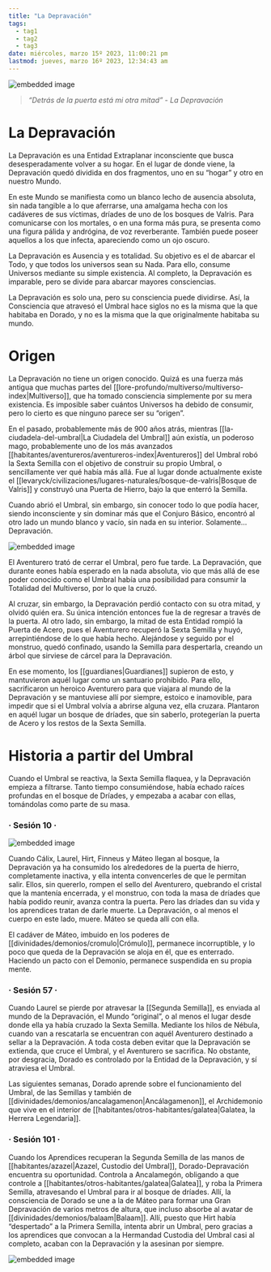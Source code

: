 ```yaml
---
title: "La Depravación"
tags:
  - tag1
  - tag2
  - tag3
date: miércoles, marzo 15º 2023, 11:00:21 pm
lastmod: jueves, marzo 16º 2023, 12:34:43 am
---
```


![embedded image](https://assets.legendkeeper.com/089e2e19-1b34-4a80-9b5c-0e6855672e44.jpg "Attachment")

> _“Detrás de la puerta está mi otra mitad” - La Depravación_

# La Depravación

La Depravación es una Entidad Extraplanar inconsciente que busca desesperadamente volver a su hogar. En el lugar de donde viene, la Depravación quedó dividida en dos fragmentos, uno en su “hogar” y otro en nuestro Mundo.

En este Mundo se manifiesta como un blanco lecho de ausencia absoluta, sin nada tangible a lo que aferrarse, una amalgama hecha con los cadáveres de sus víctimas, dríades de uno de los bosques de Valris. Para comunicarse con los mortales, o en una forma más pura, se presenta como una figura pálida y andrógina, de voz reverberante. También puede poseer aquellos a los que infecta, apareciendo como un ojo oscuro.

La Depravación es Ausencia y es totalidad. Su objetivo es el de abarcar el Todo, y que todos los universos sean su Nada. Para ello, consume Universos mediante su simple existencia. Al completo, la Depravación es imparable, pero se divide para abarcar mayores consciencias.

La Depravación es solo una, pero su consciencia puede dividirse. Así, la Consciencia que atravesó el Umbral hace siglos no es la misma que la que habitaba en Dorado, y no es la misma que la que originalmente habitaba su mundo.

# Origen

La Depravación no tiene un origen conocido. Quizá es una fuerza más antigua que muchas partes del [[lore-profundo/multiverso/multiverso-index|Multiverso]], que ha tomado consciencia simplemente por su mera existencia. Es imposible saber cuántos Universos ha debido de consumir, pero lo cierto es que ninguno parece ser su “origen”.

En el pasado, probablemente más de 900 años atrás, mientras [[la-ciudadela-del-umbral|La Ciudadela del Umbral]] aún existía, un poderoso mago, probablemente uno de los más avanzados [[habitantes/aventureros/aventureros-index|Aventureros]] del Umbral robó la Sexta Semilla con el objetivo de construir su propio Umbral, o sencillamente ver qué había más allá. Fue al lugar donde actualmente existe el [[levaryck/civilizaciones/lugares-naturales/bosque-de-valris|Bosque de Valris]] y construyó una Puerta de Hierro, bajo la que enterró la Semilla.

Cuando abrió el Umbral, sin embargo, sin conocer todo lo que podía hacer, siendo inconsciente y sin dominar más que el Conjuro Básico, encontró al otro lado un mundo blanco y vacío, sin nada en su interior. Solamente… Depravación.

![embedded image](https://assets.legendkeeper.com/3298ba3e-656f-4f4d-b18d-c9ecb4c5890e.png "Attachment")

El Aventurero trató de cerrar el Umbral, pero fue tarde. La Depravación, que durante eones había esperado en la nada absoluta, vio que más allá de ese poder conocido como el Umbral había una posibilidad para consumir la Totalidad del Multiverso, por lo que la cruzó.

Al cruzar, sin embargo, la Depravación perdió contacto con su otra mitad, y olvidó quién era. Su única intención entonces fue la de regresar a través de la puerta. Al otro lado, sin embargo, la mitad de esta Entidad rompió la Puerta de Acero, pues el Aventurero recuperó la Sexta Semilla y huyó, arrepintiéndose de lo que había hecho. Alejándose y seguido por el monstruo, quedó confinado, usando la Semilla para despertarla, creando un árbol que sirviese de cárcel para la Depravación.

En ese momento, los [[guardianes|Guardianes]] supieron de esto, y mantuvieron aquél lugar como un santuario prohibido. Para ello, sacrificaron un heroico Aventurero para que viajara al mundo de la Depravación y se mantuviese allí por siempre, estoico e inamovible, para impedir que si el Umbral volvía a abrirse alguna vez, ella cruzara. Plantaron en aquél lugar un bosque de dríades, que sin saberlo, protegerían la puerta de Acero y los restos de la Sexta Semilla.

# Historia a partir del Umbral

Cuando el Umbral se reactiva, la Sexta Semilla flaquea, y la Depravación empieza a filtrarse. Tanto tiempo consumiéndose, había echado raíces profundas en el bosque de Dríades, y empezaba a acabar con ellas, tomándolas como parte de su masa.

### · Sesión 10 ·

![embedded image](https://assets.legendkeeper.com/d404bc80-03f4-4704-9f88-6bb4a3d66284.jpg "Attachment")

Cuando Cálix, Laurel, Hirt, Finneus y Máteo llegan al bosque, la Depravación ya ha consumido los alrededores de la puerta de hierro, completamente inactiva, y ella intenta convencerles de que le permitan salir. Ellos, sin quererlo, rompen el sello del Aventurero, quebrando el cristal que la mantenía encerrada, y el monstruo, con toda la masa de dríades que había podido reunir, avanza contra la puerta. Pero las dríades dan su vida y los aprendices tratan de darle muerte. La Depravación, o al menos el cuerpo en este lado, muere. Máteo se queda allí con ella.

El cadáver de Máteo, imbuido en los poderes de [[divinidades/demonios/cromulo|Crómulo]], permanece incorruptible, y lo poco que queda de la Depravación se aloja en él, que es enterrado. Haciendo un pacto con el Demonio, permanece suspendida en su propia mente.

### · Sesión 57 ·

Cuando Laurel se pierde por atravesar la [[Segunda Semilla]], es enviada al mundo de la Depravación, el Mundo “original”, o al menos el lugar desde donde ella ya había cruzado la Sexta Semilla. Mediante los hilos de Nébula, cuando van a rescatarla se encuentran con aquél Aventurero destinado a sellar a la Depravación. A toda costa deben evitar que la Depravación se extienda, que cruce el Umbral, y el Aventurero se sacrifica. No obstante, por desgracia, Dorado es controlado por la Entidad de la Depravación, y sí atraviesa el Umbral.

Las siguientes semanas, Dorado aprende sobre el funcionamiento del Umbral, de las Semillas y también de [[divinidades/demonios/ancalagamenon|Ancálagamenon]], el Archidemonio que vive en el interior de [[habitantes/otros-habitantes/galatea|Galatea, la Herrera Legendaria]].

### · Sesión 101 ·

Cuando los Aprendices recuperan la Segunda Semilla de las manos de [[habitantes/azazel|Azazel, Custodio del Umbral]], Dorado-Depravación encuentra su oportunidad. Controla a Ancalamegón, obligando a que controle a [[habitantes/otros-habitantes/galatea|Galatea]], y roba la Primera Semilla, atravesando el Umbral para ir al bosque de dríades. Allí, la consciencia de Dorado se une a la de Máteo para formar una Gran Depravación de varios metros de altura, que incluso absorbe al avatar de [[divinidades/demonios/balaam|Balaam]]. Allí, puesto que Hirt había “despertado” a la Primera Semilla, intenta abrir un Umbral, pero gracias a los aprendices que convocan a la Hermandad Custodia del Umbral casi al completo, acaban con la Depravación y la asesinan por siempre.

![embedded image](https://assets.legendkeeper.com/0b17c354-33ce-43d0-a850-e9a24a7f4b67.jpg "Attachment")